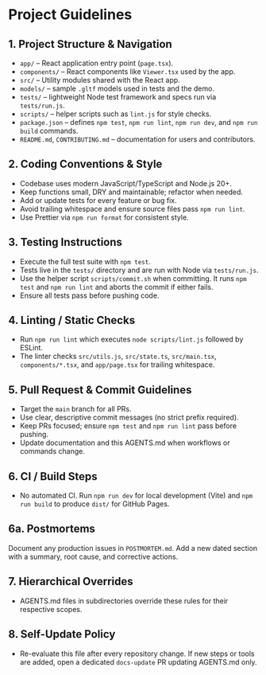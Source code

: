 # Project Guidelines

## 1. Project Structure & Navigation
- `app/` – React application entry point (`page.tsx`).
- `components/` – React components like `Viewer.tsx` used by the app.
- `src/` – Utility modules shared with the React app.
- `models/` – sample `.gltf` models used in tests and the demo.
- `tests/` – lightweight Node test framework and specs run via `tests/run.js`.
- `scripts/` – helper scripts such as `lint.js` for style checks.
- `package.json` – defines `npm test`, `npm run lint`, `npm run dev`, and `npm run build` commands.
- `README.md`, `CONTRIBUTING.md` – documentation for users and contributors.

## 2. Coding Conventions & Style
- Codebase uses modern JavaScript/TypeScript and Node.js 20+.
- Keep functions small, DRY and maintainable; refactor when needed.
- Add or update tests for every feature or bug fix.
- Avoid trailing whitespace and ensure source files pass `npm run lint`.
- Use Prettier via `npm run format` for consistent style.

## 3. Testing Instructions
- Execute the full test suite with `npm test`.
- Tests live in the `tests/` directory and are run with Node via `tests/run.js`.
- Use the helper script `scripts/commit.sh` when committing. It runs
  `npm test` and `npm run lint` and aborts the commit if either fails.
- Ensure all tests pass before pushing code.

## 4. Linting / Static Checks
- Run `npm run lint` which executes `node scripts/lint.js` followed by ESLint.
- The linter checks `src/utils.js`, `src/state.ts`, `src/main.tsx`, `components/*.tsx`, and `app/page.tsx` for trailing whitespace.

## 5. Pull Request & Commit Guidelines
- Target the `main` branch for all PRs.
- Use clear, descriptive commit messages (no strict prefix required).
- Keep PRs focused; ensure `npm test` and `npm run lint` pass before pushing.
- Update documentation and this AGENTS.md when workflows or commands change.

## 6. CI / Build Steps
- No automated CI. Run `npm run dev` for local development (Vite) and `npm run build` to produce `dist/` for GitHub Pages.

## 6a. Postmortems
Document any production issues in `POSTMORTEM.md`. Add a new dated section with
a summary, root cause, and corrective actions.

## 7. Hierarchical Overrides
- AGENTS.md files in subdirectories override these rules for their respective scopes.

## 8. Self-Update Policy
- Re-evaluate this file after every repository change. If new steps or tools are added, open a dedicated `docs-update` PR updating AGENTS.md only.
